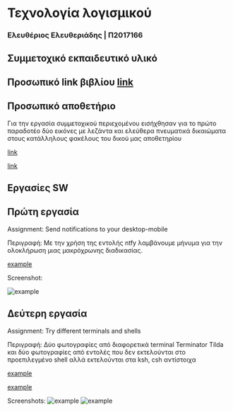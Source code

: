 # Τεχνολογία λογισμικού

### Ελευθέριος Ελευθεριάδης | Π2017166

## Συμμετοχικό εκπαιδευτικό υλικό

## Προσωπικό link βιβλίου [link](https://p17elev.netlify.com/)

## Προσωπικό αποθετήριο

Για την εργασία συμμετοχικού περιεχομένου εισήχθησαν για το πρώτο παραδοτέο 
δύο εικόνες με λεζάντα και ελεύθερα πνευματικά δικαιώματα στους κατάλληλους 
φακέλους του δικού μας αποθετηρίου

[link](https://github.com/eleftherioseleftheriadis/gr/blob/P2017166/_gallery/netlify.md)

[link](https://github.com/eleftherioseleftheriadis/gr/blob/P2017166/_gallery/trci.md)

## Εργασίες SW

## Πρώτη εργασία

Assignment: Send notifications to your desktop-mobile 

Περιγραφή: Με την χρήση της εντολής ntfy λαμβάνουμε μήνυμα για την ολοκλήρωση μιας μακρόχρωνης
διαδικασίας.

[example](https://asciinema.org/a/qqzt0c1OOOxADeeDiq2kp8g1G)

Screenshot:

![example]()

## Δεύτερη εργασία

Assignment: Try different terminals and shells

Περιγραφή: Δύο φωτογραφίες από διαφορετικά terminal Terminator Tilda και δύο φωτογραφίες από εντολές που δεν εκτελούνται στο προεπιλεγμένο shell αλλά εκτελούνται στα ksh, csh αντίστοιχα

[example](https://asciinema.org/a/2QW2xYB31R7OEmdha8AdoEfDw)

[example](https://asciinema.org/a/YTnGNw8aMqKQ1Bm5Cb71a7yjb)

Screenshots:
![example]()
![example]()

 
